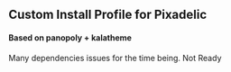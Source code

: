 ## Custom Install Profile for Pixadelic

#### Based on panopoly + kalatheme


Many dependencies issues for the time being. Not Ready